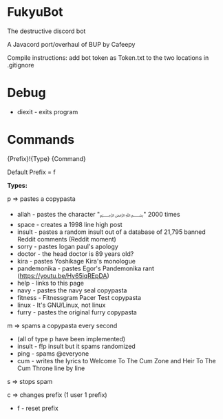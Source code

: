 # FukyuBot
The destructive discord bot

A Javacord port/overhaul of BUP by Cafeepy

Compile instructions: add bot token as Token.txt to the two locations in .gitignore

# Debug

 - diexit - exits program

# Commands
{Prefix}!{Type} {Command}

Default Prefix = f

**Types:**

p => pastes a copypasta

 - allah - pastes the character "﷽" 2000 times
 - space - creates a 1998 line high post
 - insult - pastes a random insult out of a database of 21,795 banned Reddit comments (Reddit moment)
 - sorry - pastes logan paul's apology
 - doctor - the head doctor is 89 years old?
 - kira - pastes Yoshikage Kira's monologue
 - pandemonika - pastes Egor's Pandemonika rant (https://youtu.be/Hy65jqREpDA)
 - help - links to this page
 - navy - pastes the navy seal copypasta
 - fitness - Fitnessgram Pacer Test copypasta
 - linux - It's GNU/Linux, not linux
 - furry - pastes the original furry copypasta

m => spams a copypasta every second

 - (all of type p have been implemented)
 - insult - f!p insult but it spams randomized
 - ping - spams @everyone
 - cum - writes the lyrics to Welcome To The Cum Zone and Heir To The Cum Throne line by line

s => stops spam

c => changes prefix (1 user 1 prefix)

 - f - reset prefix
